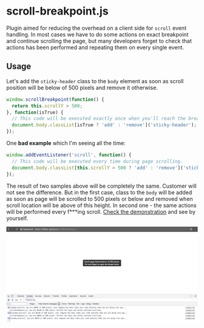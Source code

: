 # scroll-breakpoint.js

Plugin aimed for reducing the overhead on a client side for `scroll` event handling. In most cases we have to do some actions on exact breakpoint and continue scrolling the page, but many developers forget to check that actions has been performed and repeating them on every single event.

## Usage

Let's add the `sticky-header` class to the `body` element as soon as scroll position will be below of 500 pixels and remove it otherwise.

```javascript
window.scrollBreakpoint(function() {
  return this.scrollY > 500;
}, function(isTrue) {
  // This code will be executed exactly once when you'll reach the breakpoint.
  document.body.classList[isTrue ? 'add' : 'remove']('sticky-header');
});
```

One **bad example** which I'm seeing all the time:

```javascript
window.addEventListener('scroll', function() {
  // This code will be executed every time during page scrolling.
  document.body.classList[this.scrollY > 500 ? 'add' : 'remove']('sticky-header');
});
```

The result of two samples above will be completely the same. Customer will not see the difference. But in the first case, class to the `body` will be added as soon as page will be scrolled to 500 pixels or below and removed when scroll location will be above of this height. In second one - the same actions will be performed every f***ing scroll. [Check the demonstration](http://BR0kEN-.github.io/scroll-breakpoint.js) and see by yourself.

![Demonstration](docs/screenshots/demo.png)
